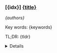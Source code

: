 ### [{idx}] [{title}]({url})
*{authors}*

Key words: {keywords}

TL;DR: {tldr}

<details>
  <summary>Details</summary>

Main category: {cate}

Motivation: {motivation}

Method: {method}

Result: {result}

Conclusion: {conclusion}

Abstract: {summary}

</details>
